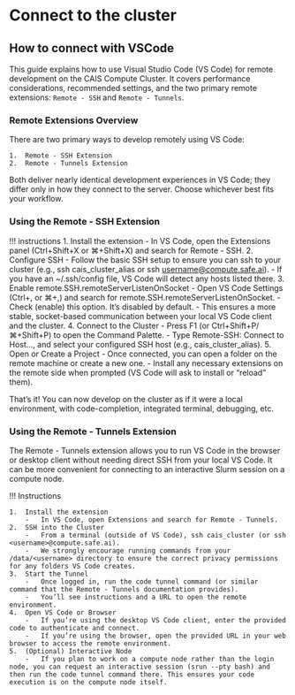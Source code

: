 # Connect to the cluster

## **How to connect with VSCode**

This guide explains how to use Visual Studio Code (VS Code) for remote development on the CAIS Compute Cluster. It covers performance considerations, recommended settings, and the two primary remote extensions: `Remote - SSH` and `Remote - Tunnels`.

### **Remote Extensions Overview**

There are two primary ways to develop remotely using VS Code:

	1.	Remote - SSH Extension
	2.	Remote - Tunnels Extension

Both deliver nearly identical development experiences in VS Code; they differ only in how they connect to the server. Choose whichever best fits your workflow.

### **Using the Remote - SSH Extension**

!!! instructions
	1.	Install the extension
        - In VS Code, open the Extensions panel (Ctrl+Shift+X or ⌘+Shift+X) and search for Remote - SSH.
	2.	Configure SSH
	    -	Follow the basic SSH setup to ensure you can ssh to your cluster (e.g., ssh cais_cluster_alias or ssh username@compute.safe.ai).
	    -	If you have an ~/.ssh/config file, VS Code will detect any hosts listed there.
	3.	Enable remote.SSH.remoteServerListenOnSocket
	    -  	Open VS Code Settings (Ctrl+, or ⌘+,) and search for remote.SSH.remoteServerListenOnSocket.
	    -	Check (enable) this option. It’s disabled by default.
	    -  	This ensures a more stable, socket-based communication between your local VS Code client and the cluster.
	4.	Connect to the Cluster
	    -	Press F1 (or Ctrl+Shift+P/⌘+Shift+P) to open the Command Palette.
	    -	Type Remote-SSH: Connect to Host..., and select your configured SSH host (e.g., cais_cluster_alias).
	5.	Open or Create a Project
	    -	Once connected, you can open a folder on the remote machine or create a new one.
	    -  	Install any necessary extensions on the remote side when prompted (VS Code will ask to install or “reload” them).

That’s it! You can now develop on the cluster as if it were a local environment, with code-completion, integrated terminal, debugging, etc.

### **Using the Remote - Tunnels Extension**
The Remote - Tunnels extension allows you to run VS Code in the browser or desktop client without needing direct SSH from your local VS Code. It can be more convenient for connecting to an interactive Slurm session on a compute node.

!!! Instructions

	1.	Install the extension
	    -	In VS Code, open Extensions and search for Remote - Tunnels.
	2.	SSH into the Cluster
	    -	From a terminal (outside of VS Code), ssh cais_cluster (or ssh <username>@compute.safe.ai).
	    -	We strongly encourage running commands from your /data/<username> directory to ensure the correct privacy permissions for any folders VS Code creates.
	3.	Start the Tunnel
	    -	Once logged in, run the code tunnel command (or similar command that the Remote - Tunnels documentation provides).
	    -	You’ll see instructions and a URL to open the remote environment.
	4.	Open VS Code or Browser
	    -	If you’re using the desktop VS Code client, enter the provided code to authenticate and connect.
	    -	If you’re using the browser, open the provided URL in your web browser to access the remote environment.
	5.	(Optional) Interactive Node
	    -	If you plan to work on a compute node rather than the login node, you can request an interactive session (srun --pty bash) and then run the code tunnel command there. This ensures your code execution is on the compute node itself.